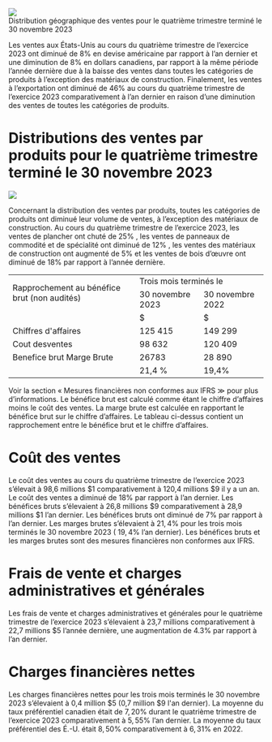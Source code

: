 ![](tmp6646qon2/f6c7332eb4cf26ac1b3d4f5c678e35c849d49922438fb3475e2d7dbe290f221b.jpg)  
Distribution géographique des ventes pour le quatrième trimestre terminé le 30 novembre 2023  

Les ventes aux États-Unis au cours du quatrième trimestre de l’exercice 2023 ont diminué de $8 \%$ en devise américaine par rapport à l’an dernier et une diminution de $8 \%$ en dollars canadiens, par rapport à la même période l’année dernière due à la baisse des ventes dans toutes les catégories de produits à l’exception des matériaux de construction. Finalement, les ventes à l’exportation ont diminué de $46 \%$ au cours du quatrième trimestre de l’exercice 2023 comparativement à l’an dernier en raison d’une diminution des ventes de toutes les catégories de produits.  

# Distributions des ventes par produits pour le quatrième trimestre terminé le 30 novembre 2023  

![](tmp6646qon2/6e5d782513503d41817f22e4af5557ceea38de68bfaeb39be9ec4b46898d38e3.jpg)  

Concernant la distribution des ventes par produits, toutes les catégories de produits ont diminué leur volume de ventes, à l’exception des matériaux de construction. Au cours du quatrième trimestre de l’exercice 2023, les ventes de plancher ont chuté de $2 5 \%$ , les ventes de panneaux de commodité et de spécialité ont diminué de $12 \%$ , les ventes des matériaux de construction ont augmenté de $5 \%$ et les ventes de bois d’œuvre ont diminué de $18 \%$ par rapport à l’année dernière.  

<html><body><table><tr><td rowspan="2">Rapprochement au bénéfice brut (non audités)</td><td colspan="2">Trois mois terminés le</td></tr><tr><td>30 novembre 2023</td><td>30 novembre 2022</td></tr><tr><td></td><td>$</td><td>$</td></tr><tr><td>Chiffres d'affaires</td><td>125 415</td><td>149 299</td></tr><tr><td>Cout desventes</td><td>98 632</td><td>120 409</td></tr><tr><td>Benefice brut Marge Brute</td><td>26783</td><td>28 890</td></tr><tr><td></td><td>21,4 %</td><td>19,4%</td></tr></table></body></html>  

Voir la section « Mesures financières non conformes aux IFRS $\gg$ pour plus d’informations. Le bénéfice brut est calculé comme étant le chiffre d’affaires moins le coût des ventes. La marge brute est calculée en rapportant le bénéfice brut sur le chiffre d’affaires. Le tableau ci-dessus contient un rapprochement entre le bénéfice brut et le chiffre d’affaires.  

# Coût des ventes  

Le coût des ventes au cours du quatrième trimestre de l’exercice 2023 s’élevait à 98,6 millions $\$ 1$ comparativement à 120,4 millions $\$ 9$ il y a un an. Le coût des ventes a diminué de $18 \%$ par rapport à l’an dernier. Les bénéfices bruts s’élevaient à 26,8 millions $\$ 9$ comparativement à 28,9 millions $\$ 1$ l’an dernier. Les bénéfices bruts ont diminué de $7 \%$ par rapport à l’an dernier. Les marges brutes s’élevaient à $2 1 , 4 \%$ pour les trois mois terminés le 30 novembre 2023 ( $1 9 , 4 \%$ l’an dernier). Les bénéfices bruts et les marges brutes sont des mesures financières non conformes aux IFRS.  

# Frais de vente et charges administratives et générales  

Les frais de vente et charges administratives et générales pour le quatrième trimestre de l’exercice 2023 s’élevaient à 23,7 millions comparativement à 22,7 millions $\$ 5$ l’année dernière, une augmentation de $4 . 3 \%$ par rapport à l’an dernier.  

# Charges financières nettes  

Les charges financières nettes pour les trois mois terminés le 30 novembre 2023 s’élevaient à 0,4 million $\$ 5$ (0,7 million $\$ 9$ l'an dernier). La moyenne du taux préférentiel canadien était de $7 { , } 2 0 \%$ durant le quatrième trimestre de l’exercice 2023 comparativement à $5 , 5 5 \%$ l’an dernier. La moyenne du taux préférentiel des É.-U. était $8 , 5 0 \%$ comparativement à $6 , 3 1 \%$ en 2022.  